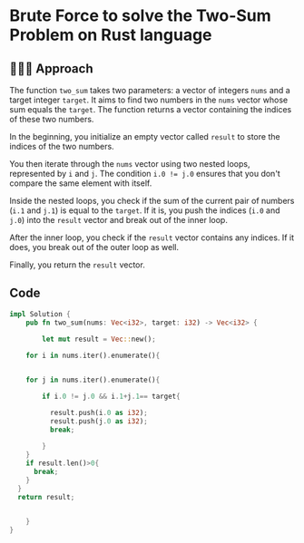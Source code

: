 # Brute Force to solve the Two-Sum Problem on Rust language


## 🧑🏻‍💻 Approach

The function `two_sum` takes two parameters: a vector of integers `nums` and a target integer `target`. It aims to find two numbers in the `nums` vector whose sum equals the `target`. The function returns a vector containing the indices of these two numbers.

In the beginning, you initialize an empty vector called `result` to store the indices of the two numbers.

You then iterate through the `nums` vector using two nested loops, represented by `i` and `j`. The condition `i.0 != j.0` ensures that you don't compare the same element with itself.

Inside the nested loops, you check if the sum of the current pair of numbers (`i.1` and `j.1`) is equal to the `target`. If it is, you push the indices (`i.0` and `j.0`) into the `result` vector and break out of the inner loop.

After the inner loop, you check if the `result` vector contains any indices. If it does, you break out of the outer loop as well.

Finally, you return the `result` vector.
## Code

``` Rust
impl Solution {
    pub fn two_sum(nums: Vec<i32>, target: i32) -> Vec<i32> {

        let mut result = Vec::new();
        
    for i in nums.iter().enumerate(){


    for j in nums.iter().enumerate(){

        if i.0 != j.0 && i.1+j.1== target{

          result.push(i.0 as i32);
          result.push(j.0 as i32);
          break;
          
        }
    }
    if result.len()>0{
      break;
    }
  }
  return result;

    
    }
}  
```
